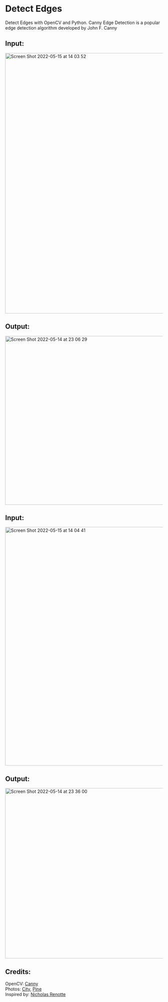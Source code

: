 # Detect Edges
Detect Edges with OpenCV and Python. Canny Edge Detection is a popular edge detection algorithm developed by John F. Canny

## Input:
<img width="833" alt="Screen Shot 2022-05-15 at 14 03 52" src="https://user-images.githubusercontent.com/45663123/168471854-5d8e3935-22fb-4006-ae21-51c979140bcb.png">

## Output:
<img width="540" alt="Screen Shot 2022-05-14 at 23 06 29" src="https://user-images.githubusercontent.com/45663123/168471890-007ddec1-fe20-4a57-ab16-88b5084ada11.png">

## Input:
<img width="763" alt="Screen Shot 2022-05-15 at 14 04 41" src="https://user-images.githubusercontent.com/45663123/168471949-ca32c23d-fa8c-44c0-803c-4eade911a520.png">

## Output:
<img width="545" alt="Screen Shot 2022-05-14 at 23 36 00" src="https://user-images.githubusercontent.com/45663123/168471961-e517f067-6021-44f5-abd7-f7ad8317d2fa.png">

## Credits:
OpenCV: [Canny](https://docs.opencv.org/3.4/da/d22/tutorial_py_canny.html) </br>
Photos: [City](https://www.pexels.com/photo/city-street-photo-378570/ ), [Pine](https://de.miramonticorteno.com/blog/2019/9/23/a-short-guide-to-alpine-trees)</br>
Inspired by: [Nicholas Renotte](https://www.youtube.com/c/NicholasRenotte/featured)</br>
